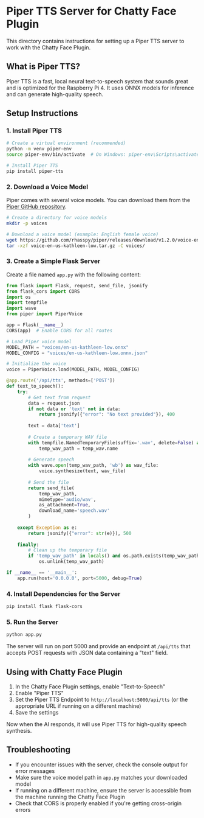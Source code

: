 # Piper TTS Server for Chatty Face Plugin

This directory contains instructions for setting up a Piper TTS server to work with the Chatty Face Plugin.

## What is Piper TTS?

Piper TTS is a fast, local neural text-to-speech system that sounds great and is optimized for the Raspberry Pi 4. It uses ONNX models for inference and can generate high-quality speech.

## Setup Instructions

### 1. Install Piper TTS

```bash
# Create a virtual environment (recommended)
python -m venv piper-env
source piper-env/bin/activate  # On Windows: piper-env\Scripts\activate

# Install Piper TTS
pip install piper-tts
```

### 2. Download a Voice Model

Piper comes with several voice models. You can download them from the [Piper GitHub repository](https://github.com/rhasspy/piper/releases).

```bash
# Create a directory for voice models
mkdir -p voices

# Download a voice model (example: English female voice)
wget https://github.com/rhasspy/piper/releases/download/v1.2.0/voice-en-us-kathleen-low.tar.gz
tar -xzf voice-en-us-kathleen-low.tar.gz -C voices/
```

### 3. Create a Simple Flask Server

Create a file named `app.py` with the following content:

```python
from flask import Flask, request, send_file, jsonify
from flask_cors import CORS
import os
import tempfile
import wave
from piper import PiperVoice

app = Flask(__name__)
CORS(app)  # Enable CORS for all routes

# Load Piper voice model
MODEL_PATH = "voices/en-us-kathleen-low.onnx"
MODEL_CONFIG = "voices/en-us-kathleen-low.onnx.json"

# Initialize the voice
voice = PiperVoice.load(MODEL_PATH, MODEL_CONFIG)

@app.route('/api/tts', methods=['POST'])
def text_to_speech():
    try:
        # Get text from request
        data = request.json
        if not data or 'text' not in data:
            return jsonify({"error": "No text provided"}), 400
        
        text = data['text']
        
        # Create a temporary WAV file
        with tempfile.NamedTemporaryFile(suffix='.wav', delete=False) as temp_wav:
            temp_wav_path = temp_wav.name
        
        # Generate speech
        with wave.open(temp_wav_path, 'wb') as wav_file:
            voice.synthesize(text, wav_file)
        
        # Send the file
        return send_file(
            temp_wav_path,
            mimetype='audio/wav',
            as_attachment=True,
            download_name='speech.wav'
        )
    
    except Exception as e:
        return jsonify({"error": str(e)}), 500
    
    finally:
        # Clean up the temporary file
        if 'temp_wav_path' in locals() and os.path.exists(temp_wav_path):
            os.unlink(temp_wav_path)

if __name__ == '__main__':
    app.run(host='0.0.0.0', port=5000, debug=True)
```

### 4. Install Dependencies for the Server

```bash
pip install flask flask-cors
```

### 5. Run the Server

```bash
python app.py
```

The server will run on port 5000 and provide an endpoint at `/api/tts` that accepts POST requests with JSON data containing a "text" field.

## Using with Chatty Face Plugin

1. In the Chatty Face Plugin settings, enable "Text-to-Speech"
2. Enable "Piper TTS"
3. Set the Piper TTS Endpoint to `http://localhost:5000/api/tts` (or the appropriate URL if running on a different machine)
4. Save the settings

Now when the AI responds, it will use Piper TTS for high-quality speech synthesis.

## Troubleshooting

- If you encounter issues with the server, check the console output for error messages
- Make sure the voice model path in `app.py` matches your downloaded model
- If running on a different machine, ensure the server is accessible from the machine running the Chatty Face Plugin
- Check that CORS is properly enabled if you're getting cross-origin errors